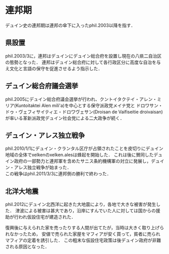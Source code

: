 # 連邦期
デュイン史の連邦期は連邦の傘下に入ったphil.2003以降を指す．

## 県設置
phil.2003/3に，連邦はデュインにデュイン総合府を設置し現在の八県二自治区の態勢となった． 
連邦はデュイン総合府に対して各行政区分に高度な自治を与え文化と言語の保守を促進させるよう指示した．

## デュイン総合府議会選挙
phil.2005にデュイン総合府議会選挙が行われ、クントイタクテイ・アレン・ミリア(Kuntoitaktei Alen mili'a)を中心とする保守派政党メイナ党と
ドロワサン・ドゥ・ヴェフィサイティエ・ドロワヴェサン(Droisan de Vaifiseitie droivaisan)が率いる革新派政党デュイン社会党による二大政争が続く．

## デュイン・アレス独立戦争
phil.2010/1/1にデュイン・クランタル区庁が占領されたことを皮切りにデュイン地域の全体でxelkenのxelken.alesは蜂起を開始した．
これは後に賛同したデュイン政府の一部勢力と連邦軍を含めたサニス条約機構軍の対立に発展し，デュイン・アレス独立戦争が始まった．  
この戦争はphil.2011/3/3に連邦側の勝利で終わった．

## 北洋大地震
phil.2012にデュイン北西洋に起きた大地震により，各地で大きな被害が発生した．
津波による被害は甚大であり，沿岸にすんでいた人に対しては国からの援助が行われ仮設住宅が建造された．

復興後に与えられた家を売ったりする人間が出てたが，当時は大きく取り上げられなかったため，
安値で売られた家屋をマフィアが安く買って，貧者に売られマフィアの定着を誘引した．
この粗末な仮設住宅政策は後デュイン政府が非難される原因となった．
